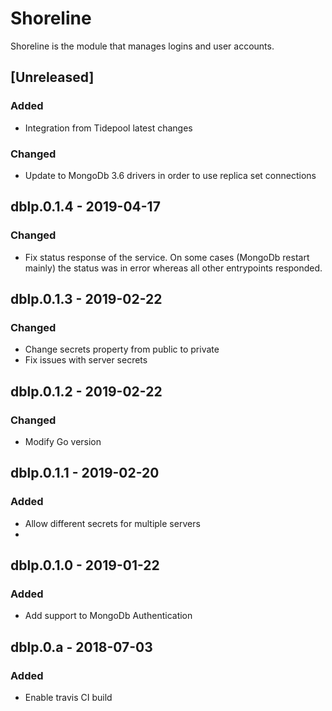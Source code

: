# Shoreline

Shoreline is the module that manages logins and user accounts.

## [Unreleased]

### Added

- Integration from Tidepool latest changes

### Changed

- Update to MongoDb 3.6 drivers in order to use replica set connections

## dblp.0.1.4 - 2019-04-17

### Changed
- Fix status response of the service. On some cases (MongoDb restart mainly) the status was in error whereas all other entrypoints responded. 

## dblp.0.1.3 - 2019-02-22

### Changed
- Change secrets property from public to private 
- Fix issues with server secrets

## dblp.0.1.2 - 2019-02-22

### Changed
- Modify Go version

## dblp.0.1.1 - 2019-02-20

### Added
- Allow different secrets for multiple servers
- 

## dblp.0.1.0 - 2019-01-22

### Added
- Add support to MongoDb Authentication

## dblp.0.a - 2018-07-03

### Added
- Enable travis CI build 
